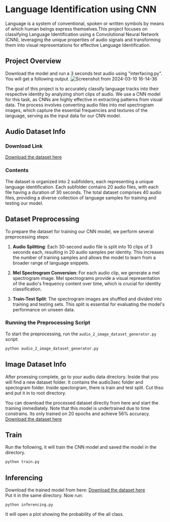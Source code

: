 # Language Identification using CNN
Language is a system of conventional, spoken or written symbols by means of which human beings express themselves.This project focuses on classifying Language Identification using a Convolutional Neural Network (CNN), leveraging the unique properties of audio signals and transforming them into visual representations for effective Language Identification.

## Project Overview
Download the model and run a 3 seconds test audio using "interfacing.py". You will get a following output.
![Screenshot from 2024-03-10 16-14-36](file:///home/saif/Pictures/Screenshots/Screenshot%20from%202024-03-10%2016-14-36.png)

The goal of this project is to accurately classify language tracks into their respective identity by analyzing short clips of audio. We use a CNN model for this task, as CNNs are highly effective in extracting patterns from visual data. The process involves converting audio files into mel spectrogram images, which capture the essential frequencies and textures of the language, serving as the input data for our CNN model.

## Audio Dataset Info
### Download Link
[Download the dataset here](https://drive.google.com/file/d/1xlf6eJ4ArD1CCK2dbdlJeixveJwzEE-m/view?usp=drive_link)

### Contents
The dataset is organized into 2 subfolders, each representing a unique language identification. Each subfolder contains 20 audio files, with each file having a duration of 30 seconds. The total dataset comprises 40 audio files, providing a diverse collection of language samples for training and testing our model.

## Dataset Preprocessing
To prepare the dataset for training our CNN model, we perform several preprocessing steps:

1. **Audio Splitting**: Each 30-second audio file is split into 10 clips of 3 seconds each, resulting in 20 audio samples per identity. This increases the number of training samples and allows the model to learn from a broader range of language snippets.

2. **Mel Spectrogram Conversion**: For each audio clip, we generate a mel spectrogram image. Mel spectrograms provide a visual representation of the audio's frequency content over time, which is crucial for identity classification.

3. **Train-Test Split**: The spectrogram images are shuffled and divided into training and testing sets. This split is essential for evaluating the model's performance on unseen data.

### Running the Preprocessing Script

To start the preprocessing, run the `audio_2_image_dataset_generator.py` script:

```bash
python audio_2_image_dataset_generator.py
```

## Image Dataset Info
After proessing complete, go to your audio data directory. Inside that you will find a new dataset folder. It contains the audio3sec folder and spectogram folder. Inside spectorgram, there is train and test split. Cut thso and put it in to root directory. 

You can download the processed dataset directly from here and start the training immediately. Note that this model is undertrained due to time constrains. Its only trained on 20 epochs and achieve 56% accuracy. 
[Download the dataset here](https://drive.google.com/file/d/1UaTbyJ4YFx8OkpRgOqOZZEXFQkDWL74c/view?usp=drive_link)  


## Train 
Run the following, it will train the CNN model and saved the model in the directory. 
```bash
python train.py
```

## Inferencing   
Download the trained model from here: [Download the dataset here](https://drive.google.com/file/d/18TMVzfXwlmyfuSZOssqlx1-Jd8AsEH6n/view?usp=drive_link)  
Put it in the same directory. Now run: 
```
python inferencing.py 
```
It will open a plot showing the probability of the all class. 


